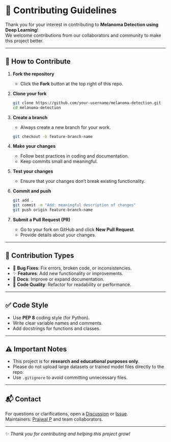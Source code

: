 # 🤝 Contributing Guidelines

Thank you for your interest in contributing to **Melanoma Detection using Deep Learning**!  
We welcome contributions from our collaborators and community to make this project better.  

---

## 📌 How to Contribute

1. **Fork the repository**  
   - Click the **Fork** button at the top right of this repo.  

2. **Clone your fork**  
   ```bash
   git clone https://github.com/your-username/melanoma-detection.git
   cd melanoma-detection
   ```

3. **Create a branch**  
   - Always create a new branch for your work.  
   ```bash
   git checkout -b feature-branch-name
   ```

4. **Make your changes**  
   - Follow best practices in coding and documentation.  
   - Keep commits small and meaningful.  

5. **Test your changes**  
   - Ensure that your changes don’t break existing functionality.  

6. **Commit and push**  
   ```bash
   git add .
   git commit -m "Add: meaningful description of changes"
   git push origin feature-branch-name
   ```

7. **Submit a Pull Request (PR)**  
   - Go to your fork on GitHub and click **New Pull Request**.  
   - Provide details about your changes.  

---

## 📂 Contribution Types
- 🐛 **Bug Fixes**: Fix errors, broken code, or inconsistencies.  
- ✨ **Features**: Add new functionality or improvements.  
- 📝 **Docs**: Improve or expand documentation.  
- 🎨 **Code Quality**: Refactor for readability or performance.  

---

## ✅ Code Style
- Use **PEP 8** coding style (for Python).  
- Write clear variable names and comments.  
- Add docstrings for functions and classes.  

---

## ⚠️ Important Notes
- This project is for **research and educational purposes only**.  
- Please do not upload large datasets or trained model files directly to the repo.  
- Use `.gitignore` to avoid committing unnecessary files.  

---

## 📬 Contact
For questions or clarifications, open a [Discussion](../../discussions) or [Issue](../../issues).  
Maintainers: [Prajwal P](https://github.com/your-username) and team collaborators.  

---
✨ *Thank you for contributing and helping this project grow!*  

